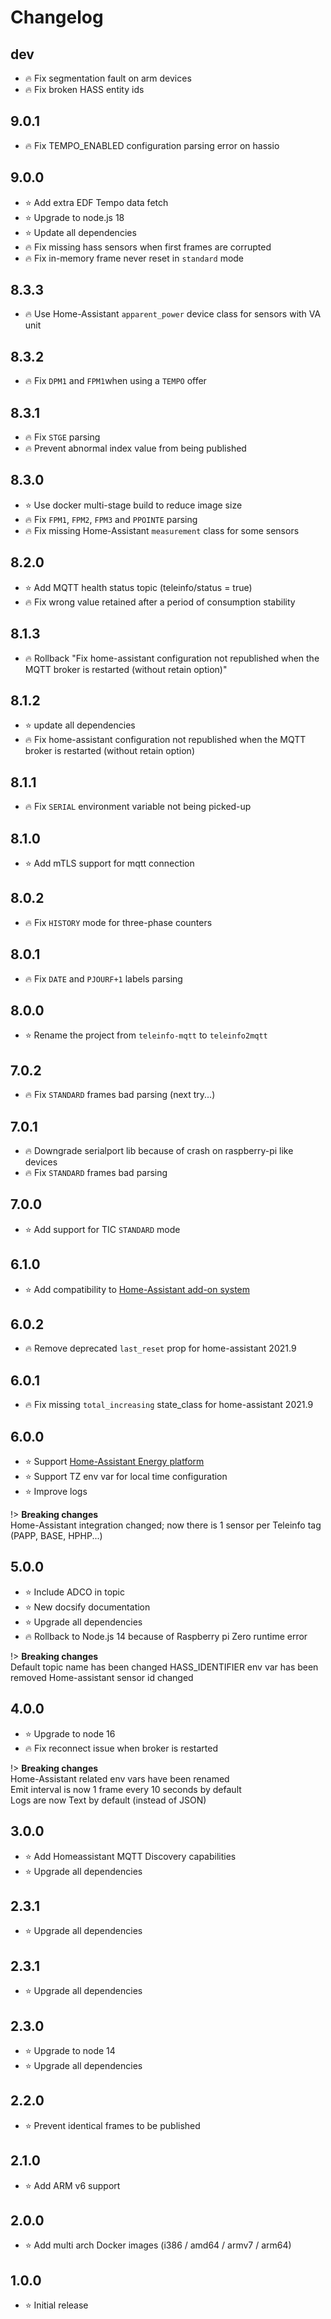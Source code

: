 # Changelog

## dev
- :fire: Fix segmentation fault on arm devices
- :fire: Fix broken HASS entity ids

## 9.0.1
- :fire: Fix TEMPO_ENABLED configuration parsing error on hassio

## 9.0.0
- :star: Add extra EDF Tempo data fetch
- :star: Upgrade to node.js 18
- :star: Update all dependencies
- :fire: Fix missing hass sensors when first frames are corrupted 
- :fire: Fix in-memory frame never reset in `standard` mode

## 8.3.3
- :fire: Use Home-Assistant `apparent_power` device class for sensors with VA unit

## 8.3.2
- :fire: Fix `DPM1` and `FPM1`when using a `TEMPO` offer

## 8.3.1
- :fire: Fix `STGE` parsing
- :fire: Prevent abnormal index value from being published

## 8.3.0
- :star: Use docker multi-stage build to reduce image size
- :fire: Fix `FPM1`, `FPM2`, `FPM3` and `PPOINTE` parsing
- :fire: Fix missing Home-Assistant `measurement` class for some sensors

## 8.2.0
- :star: Add MQTT health status topic (teleinfo/status = true)
- :fire: Fix wrong value retained after a period of consumption stability

## 8.1.3
- :fire: Rollback "Fix home-assistant configuration not republished when the MQTT broker is restarted (without retain option)"

## 8.1.2
- :star: update all dependencies
- :fire: Fix home-assistant configuration not republished when the MQTT broker is restarted (without retain option)
 
## 8.1.1
- :fire: Fix `SERIAL` environment variable not being picked-up

## 8.1.0
- :star: Add mTLS support for mqtt connection

## 8.0.2
- :fire: Fix `HISTORY` mode for three-phase counters

## 8.0.1
- :fire: Fix `DATE` and `PJOURF+1` labels parsing

## 8.0.0
- :star: Rename the project from `teleinfo-mqtt` to `teleinfo2mqtt`

## 7.0.2
- :fire: Fix `STANDARD` frames bad parsing (next try...)

## 7.0.1
- :fire: Downgrade serialport lib because of crash on raspberry-pi like devices
- :fire: Fix `STANDARD` frames bad parsing 

## 7.0.0
- :star: Add support for TIC `STANDARD` mode

## 6.1.0
- :star: Add compatibility to [Home-Assistant add-on system](https://github.com/fmartinou/hassio-addons) 

## 6.0.2
- :fire: Remove deprecated `last_reset` prop for home-assistant 2021.9

## 6.0.1
- :fire: Fix missing `total_increasing` state_class for home-assistant 2021.9

## 6.0.0
- :star: Support [Home-Assistant Energy platform](https://www.home-assistant.io/home-energy-management/) 
- :star: Support TZ env var for local time configuration
- :star: Improve logs

!> **Breaking changes**  
Home-Assistant integration changed; now there is 1 sensor per Teleinfo tag (PAPP, BASE, HPHP...)

## 5.0.0
- :star: Include ADCO in topic
- :star: New docsify documentation
- :star: Upgrade all dependencies
- :fire: Rollback to Node.js 14 because of Raspberry pi Zero runtime error

!> **Breaking changes**  
Default topic name has been changed
HASS_IDENTIFIER env var has been removed
Home-assistant sensor id changed

## 4.0.0
- :star: Upgrade to node 16
- :fire: Fix reconnect issue when broker is restarted

!> **Breaking changes**  
Home-Assistant related env vars have been renamed  
Emit interval is now 1 frame every 10 seconds by default  
Logs are now Text by default (instead of JSON)

## 3.0.0
- :star: Add Homeassistant MQTT Discovery capabilities
- :star: Upgrade all dependencies

## 2.3.1
- :star: Upgrade all dependencies

## 2.3.1
- :star: Upgrade all dependencies

## 2.3.0
- :star: Upgrade to node 14
- :star: Upgrade all dependencies

## 2.2.0
- :star: Prevent identical frames to be published

## 2.1.0
- :star: Add ARM v6 support

## 2.0.0
- :star: Add multi arch Docker images (i386 / amd64 / armv7 / arm64)

## 1.0.0
- :star: Initial release
